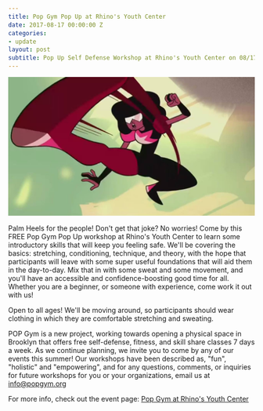 ```yaml
---
title: Pop Gym Pop Up at Rhino's Youth Center
date: 2017-08-17 00:00:00 Z
categories:
- update
layout: post
subtitle: Pop Up Self Defense Workshop at Rhino's Youth Center on 08/17
---
```


![Pop Gym at Rhino's Youth Center](/assets/rhino.jpg)

Palm Heels for the people! Don't get that joke? No worries! Come by this FREE Pop Gym Pop Up workshop at Rhino's Youth Center to learn some introductory skills that will keep you feeling safe. We'll be covering the basics: stretching, conditioning, technique, and theory, with the hope that participants will leave with some super useful foundations that will aid them in the day-to-day. Mix that in with some sweat and some movement, and you'll have an accessible and confidence-boosting good time for all. Whether you are a beginner, or someone with experience, come work it out with us!

Open to all ages! We'll be moving around, so participants should wear clothing in which they are comfortable stretching and sweating.

POP Gym is a new project, working towards opening a physical space in Brooklyn that offers free self-defense, fitness, and skill share classes 7 days a week. As we continue planning, we invite you to come by any of our events this summer! Our workshops have been described as, "fun", "holistic" and "empowering", and for any questions, comments, or inquiries for future workshops for you or your organizations, email us at info@popgym.org


For more info, check out the event page: [Pop Gym at Rhino's Youth Center](https://www.facebook.com/events/1926004564278318/)

